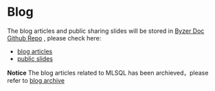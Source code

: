 # Blog

The blog articles and public sharing slides will be stored in 
[Byzer Doc Github Repo](https://github.com/byzer-org/byzer-doc) , please check here:
- [blog articles](https://github.com/byzer-org/byzer-doc/tree/main/public/blog)
- [public slides](https://github.com/byzer-org/byzer-doc/tree/main/public/slides)

**Notice**
The blog articles related to MLSQL has been archieved，please refer to [blog archive](https://github.com/byzer-org/byzer-doc/tree/main/public/blog_archive_2021)